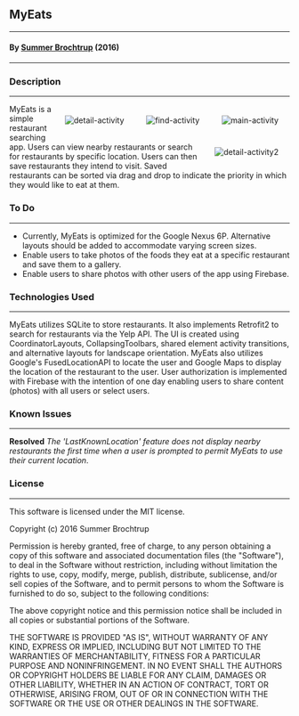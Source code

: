 ## MyEats

---

#### By [Summer Brochtrup](https://www.linkedin.com/in/summerbrochtrup) (2016)

---

### Description

---

<img style="float: right;margin:20px;" alt="main-activity" src="https://raw.githubusercontent.com/summerbr/myeats/master/mainactivity.png">
<img style="float: right;margin:20px;" alt="find-activity" src="https://raw.githubusercontent.com/summerbr/myeats/master/findactivity.png">
<img style="float: right;margin:20px;" alt="detail-activity" src="https://raw.githubusercontent.com/summerbr/myeats/master/detailactivity.png">
<img style="float: right;margin:20px;" alt="detail-activity2" src="https://raw.githubusercontent.com/summerbr/myeats/master/detailactivity2.png">

MyEats is a simple restaurant searching app. Users can view nearby restaurants or search for restaurants by specific location. Users can then save restaurants they intend to visit. Saved restaurants can be sorted via drag and drop to indicate the priority in which they would like to eat at them.

### To Do

---

* Currently, MyEats is optimized for the Google Nexus 6P. Alternative layouts should be added to accommodate varying screen sizes.
* Enable users to take photos of the foods they eat at a specific restaurant and save them to a gallery.
* Enable users to share photos with other users of the app using Firebase.

### Technologies Used

---

MyEats utilizes SQLite to store restaurants. It also implements Retrofit2 to search for restaurants via the Yelp API. The UI is created using CoordinatorLayouts, CollapsingToolbars, shared element activity transitions, and alternative layouts for landscape orientation. MyEats also utilizes Google's FusedLocationAPI to locate the user and Google Maps to display the location of the restaurant to the user. User authorization is implemented with Firebase with the intention of one day enabling users to share content (photos) with all users or select users.

### Known Issues

---

**Resolved** _The 'LastKnownLocation' feature does not display nearby restaurants the first time when a user is prompted to permit MyEats to use their current location_.

### License

---

This software is licensed under the MIT license.

Copyright (c) 2016 Summer Brochtrup

Permission is hereby granted, free of charge, to any person obtaining a copy of this software and associated documentation files (the "Software"), to deal in the Software without restriction, including without limitation the rights to use, copy, modify, merge, publish, distribute, sublicense, and/or sell copies of the Software, and to permit persons to whom the Software is furnished to do so, subject to the following conditions:

The above copyright notice and this permission notice shall be included in all copies or substantial portions of the Software.

THE SOFTWARE IS PROVIDED "AS IS", WITHOUT WARRANTY OF ANY KIND, EXPRESS OR IMPLIED, INCLUDING BUT NOT LIMITED TO THE WARRANTIES OF MERCHANTABILITY, FITNESS FOR A PARTICULAR PURPOSE AND NONINFRINGEMENT. IN NO EVENT SHALL THE AUTHORS OR COPYRIGHT HOLDERS BE LIABLE FOR ANY CLAIM, DAMAGES OR OTHER LIABILITY, WHETHER IN AN ACTION OF CONTRACT, TORT OR OTHERWISE, ARISING FROM, OUT OF OR IN CONNECTION WITH THE SOFTWARE OR THE USE OR OTHER DEALINGS IN THE SOFTWARE.
